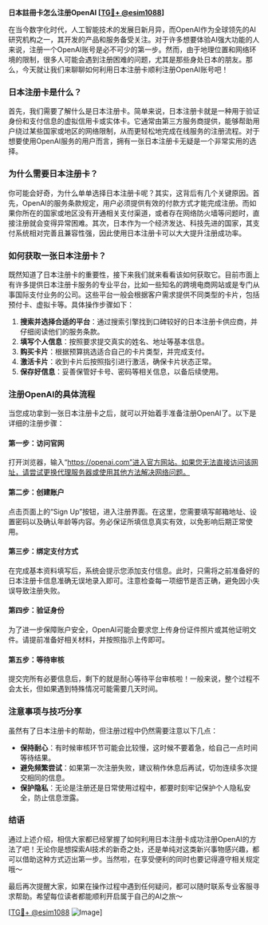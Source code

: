 **日本註冊卡怎么注册OpenAI [[TG💪+ @esim1088](https://t.me/s/esim1088)]**

在当今数字化时代，人工智能技术的发展日新月异，而OpenAI作为全球领先的AI研究机构之一，其开发的产品和服务备受关注。对于许多想要体验AI强大功能的人来说，注册一个OpenAI账号是必不可少的第一步。然而，由于地理位置和网络环境的限制，很多人可能会遇到注册困难的问题，尤其是那些身处日本的朋友。那么，今天就让我们来聊聊如何利用日本注册卡顺利注册OpenAI账号吧！

### 日本注册卡是什么？

首先，我们需要了解什么是日本注册卡。简单来说，日本注册卡就是一种用于验证身份和支付信息的虚拟信用卡或实体卡。它通常由第三方服务商提供，能够帮助用户绕过某些国家或地区的网络限制，从而更轻松地完成在线服务的注册流程。对于想要使用OpenAI服务的用户而言，拥有一张日本注册卡无疑是一个非常实用的选择。

### 为什么需要日本注册卡？

你可能会好奇，为什么单单选择日本注册卡呢？其实，这背后有几个关键原因。首先，OpenAI的服务条款规定，用户必须提供有效的付款方式才能完成注册。而如果你所在的国家或地区没有开通相关支付渠道，或者存在网络防火墙等问题时，直接注册就会变得异常困难。其次，日本作为一个经济发达、科技先进的国家，其支付系统相对完善且兼容性强，因此使用日本注册卡可以大大提升注册成功率。

### 如何获取一张日本注册卡？

既然知道了日本注册卡的重要性，接下来我们就来看看该如何获取它。目前市面上有许多提供日本注册卡服务的专业平台，比如一些知名的跨境电商网站或是专门从事国际支付业务的公司。这些平台一般会根据客户需求提供不同类型的卡片，包括预付卡、虚拟卡等。具体操作步骤如下：

1. **搜索并选择合适的平台**：通过搜索引擎找到口碑较好的日本注册卡供应商，并仔细阅读他们的服务条款。
2. **填写个人信息**：按照要求提交真实的姓名、地址等基本信息。
3. **购买卡片**：根据预算挑选适合自己的卡片类型，并完成支付。
4. **激活卡片**：收到卡片后按照指引进行激活，确保卡片状态正常。
5. **保存好信息**：妥善保管好卡号、密码等相关信息，以备后续使用。

### 注册OpenAI的具体流程

当您成功拿到一张日本注册卡之后，就可以开始着手准备注册OpenAI了。以下是详细的注册步骤：

#### 第一步：访问官网
打开浏览器，输入“https://openai.com”进入官方网站。如果您无法直接访问该网址，请尝试更换代理服务器或使用其他方法解决网络问题。

#### 第二步：创建账户
点击页面上的“Sign Up”按钮，进入注册界面。在这里，您需要填写邮箱地址、设置密码以及确认年龄等内容。务必保证所填信息真实有效，以免影响后期正常使用。

#### 第三步：绑定支付方式
在完成基本资料填写后，系统会提示您添加支付信息。此时，只需将之前准备好的日本注册卡信息准确无误地录入即可。注意检查每一项细节是否正确，避免因小失误导致注册失败。

#### 第四步：验证身份
为了进一步保障账户安全，OpenAI可能会要求您上传身份证件照片或其他证明文件。请提前准备好相关材料，并按照指示上传即可。

#### 第五步：等待审核
提交完所有必要信息后，剩下的就是耐心等待平台审核啦！一般来说，整个过程不会太长，但如果遇到特殊情况可能需要几天时间。

### 注意事项与技巧分享

虽然有了日本注册卡的帮助，但注册过程中仍然需要注意以下几点：

- **保持耐心**：有时候审核环节可能会比较慢，这时候不要着急，给自己一点时间等待结果。
- **避免频繁尝试**：如果第一次注册失败，建议稍作休息后再试，切勿连续多次提交相同的信息。
- **保护隐私**：无论是注册还是日常使用过程中，都要时刻牢记保护个人隐私安全，防止信息泄露。

### 结语

通过上述介绍，相信大家都已经掌握了如何利用日本注册卡成功注册OpenAI的方法了吧！无论你是想探索AI技术的新奇之处，还是单纯对这类新兴事物感兴趣，都可以借助这种方式迈出第一步。当然啦，在享受便利的同时也要记得遵守相关规定哦～

最后再次提醒大家，如果在操作过程中遇到任何疑问，都可以随时联系专业客服寻求帮助。希望每位读者都能顺利开启属于自己的AI之旅～ 

[[TG💪+ @esim1088](https://t.me/s/esim1088) ![Image](https://i.postimg.cc/4NQfJmqS/Snipaste-2025-05-13-00-14-12.png)]